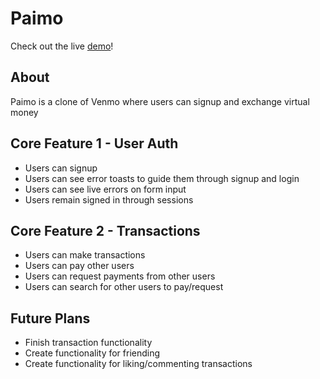 # Paimo
Check out the live [demo](http://paimo.herokuapp.com)!

## About
Paimo is a clone of Venmo where users can signup and exchange virtual money

## Core Feature 1 - User Auth
- Users can signup
- Users can see error toasts to guide them through signup and login
- Users can see live errors on form input
- Users remain signed in through sessions

## Core Feature 2 - Transactions
- Users can make transactions
- Users can pay other users
- Users can request payments from other users
- Users can search for other users to pay/request

## Future Plans
- Finish transaction functionality
- Create functionality for friending
- Create functionality for liking/commenting transactions

